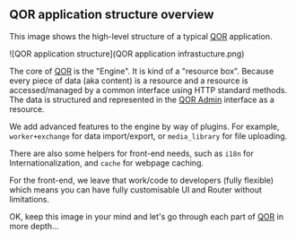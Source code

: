 ## QOR application structure overview

This image shows the high-level structure of a typical [QOR](https://github.com/qor/qor) application.

![QOR application structure](QOR application infrastucture.png)

The core of [QOR](https://github.com/qor/qor) is the "Engine". It is kind of a "resource box". Because every piece of data (aka content) is a resource and a resource is accessed/managed by a common interface using HTTP standard methods. The data is structured and represented in the [QOR Admin](https://github.com/qor/admin) interface as a resource.

We add advanced features to the engine by way of plugins. For example, `worker+exchange` for data import/export, or `media_library` for file uploading.

There are also some helpers for front-end needs, such as `i18n` for Internationalization, and `cache` for webpage caching.

For the front-end, we leave that work/code to developers (fully flexible) which means you can have fully customisable UI and Router without limitations.

OK, keep this image in your mind and let's go through each part of [QOR](https://github.com/qor/qor) in more depth...
